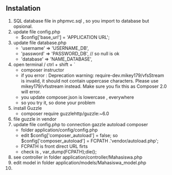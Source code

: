 ## Instalation
1. SQL database file in phpmvc.sql , so you import to database but opsional.
2. update file config.php
    - $config['base_url'] = 'APPLICATION URL';
3. update file database.php
    - 'username' => 'USERNAME_DB',
	- 'password' => 'PASSWORD_DB', // so null is ok
	- 'database' => 'NAME_DATABASE',
4. open terminal / ctrl + shift + `
    - composer instructor
    - if you error : Deprecation warning: require-dev.mikey179/vfsStream is invalid, it should not contain uppercase characters. Please use mikey179/vfsstream instead. Make sure you fix this as Composer 2.0 will error.
    - you update composer.json is lowercase , everywhere
    - so you try it, so done your problem
5. install Guzzle
    - composer require guzzlehttp/guzzle:~6.0
6. file guzzle in vendor
7. update file config.php to connection gazzle autoload composer
    - folder application/config/config.php
    - edit $config['composer_autoload'] = false; so $config['composer_autoload'] = FCPATH .'vendor/autoload.php';
    - FCPATH is front direct URL firts
    - check is , var_dump(FCPATH);die();
8. see controller in folder application/controller/Mahasiswa.php
9. edit model in folder application/models/Mahasiswa_model.php
10. 